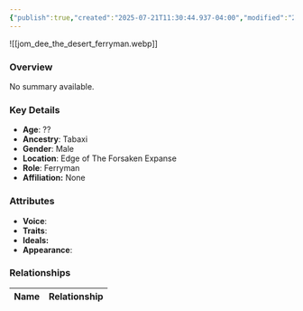 ```yaml
---
{"publish":true,"created":"2025-07-21T11:30:44.937-04:00","modified":"2025-07-25T11:36:57.856-04:00","published":"2025-07-25T11:36:57.856-04:00","cssclasses":"","Age":"??","Ancestry":"Tabaxi","Gender":"Male","Location":["Edge of The Forsaken Expanse"],"Role":["Ferryman"],"Affiliation":["None"],"Appearances":["[[-The High Rollers Campaign-]]"]}
---
```



![[jom_dee_the_desert_ferryman.webp]]

### Overview
No summary available.

### Key Details
- **Age**: ??
- **Ancestry**: Tabaxi
- **Gender**: Male
- **Location**: Edge of The Forsaken Expanse
- **Role**: Ferryman
- **Affiliation:** None

### Attributes
- **Voice**: 
- **Traits**: 
- **Ideals:** 
- **Appearance**:

### Relationships

| Name  | Relationship |
| ----- | ------------ |
